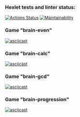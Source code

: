 ### Hexlet tests and linter status:
[![Actions Status](https://github.com/SergeyRevyagin/frontend-project-44/workflows/hexlet-check/badge.svg)](https://github.com/SergeyRevyagin/frontend-project-44/actions)
[![Maintainability](https://api.codeclimate.com/v1/badges/359cdf31205554b21907/maintainability)](https://codeclimate.com/github/SergeyRevyagin/frontend-project-44/maintainability)

### Game "brain-even"
[![asciicast](https://asciinema.org/a/yYAD0Vs6jawRyoii9yHzU0jkK.svg)](https://asciinema.org/a/yYAD0Vs6jawRyoii9yHzU0jkK)

### Game "brain-calc"
[![asciicast](https://asciinema.org/a/tTdpjcqhaloXbTVJhYxdq1JJM.svg)](https://asciinema.org/a/tTdpjcqhaloXbTVJhYxdq1JJM)

### Game "brain-gcd"
[![asciicast](https://asciinema.org/a/DqHdeeQ0tlA5n0KVmTkxGv5IK.svg)](https://asciinema.org/a/DqHdeeQ0tlA5n0KVmTkxGv5IK)

### Game "brain-progression"
[![asciicast](https://asciinema.org/a/m5lWNMIMMmKoKBFCKv41h87OK.svg)](https://asciinema.org/a/m5lWNMIMMmKoKBFCKv41h87OK)
